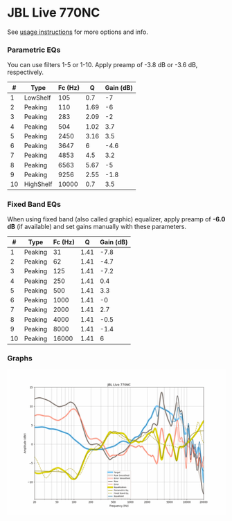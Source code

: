 # JBL Live 770NC
See [usage instructions](https://github.com/jaakkopasanen/AutoEq#usage) for more options and info.

### Parametric EQs
You can use filters 1-5 or 1-10. Apply preamp of -3.8 dB or -3.6 dB, respectively.

|   # | Type      |   Fc (Hz) |    Q |   Gain (dB) |
|-----|-----------|-----------|------|-------------|
|   1 | LowShelf  |       105 | 0.7  |        -7   |
|   2 | Peaking   |       110 | 1.69 |        -6   |
|   3 | Peaking   |       283 | 2.09 |        -2   |
|   4 | Peaking   |       504 | 1.02 |         3.7 |
|   5 | Peaking   |      2450 | 3.16 |         3.5 |
|   6 | Peaking   |      3647 | 6    |        -4.6 |
|   7 | Peaking   |      4853 | 4.5  |         3.2 |
|   8 | Peaking   |      6563 | 5.67 |        -5   |
|   9 | Peaking   |      9256 | 2.55 |        -1.8 |
|  10 | HighShelf |     10000 | 0.7  |         3.5 |

### Fixed Band EQs
When using fixed band (also called graphic) equalizer, apply preamp of **-6.0 dB** (if available) and set gains manually with these parameters.

|   # | Type    |   Fc (Hz) |    Q |   Gain (dB) |
|-----|---------|-----------|------|-------------|
|   1 | Peaking |        31 | 1.41 |        -7.8 |
|   2 | Peaking |        62 | 1.41 |        -4.7 |
|   3 | Peaking |       125 | 1.41 |        -7.2 |
|   4 | Peaking |       250 | 1.41 |         0.4 |
|   5 | Peaking |       500 | 1.41 |         3.3 |
|   6 | Peaking |      1000 | 1.41 |        -0   |
|   7 | Peaking |      2000 | 1.41 |         2.7 |
|   8 | Peaking |      4000 | 1.41 |        -0.5 |
|   9 | Peaking |      8000 | 1.41 |        -1.4 |
|  10 | Peaking |     16000 | 1.41 |         6   |

### Graphs
![](./JBL%20Live%20770NC.png)
